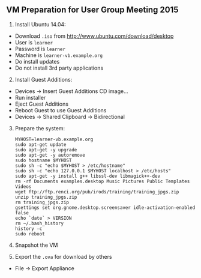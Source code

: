 ## VM Preparation for User Group Meeting 2015

1. Install Ubuntu 14.04:

  * Download `.iso` from http://www.ubuntu.com/download/desktop
  * User is `learner`
  * Password is `learner`
  * Machine is `learner-vb.example.org`
  * Do install updates
  * Do not install 3rd party applications

2. Install Guest Additions:

  * Devices -> Insert Guest Additions CD image...
  * Run installer
  * Eject Guest Additions
  * Reboot Guest to use Guest Additions
  * Devices -> Shared Clipboard -> Bidirectional

3. Prepare the system:

    ```
    MYHOST=learner-vb.example.org
    sudo apt-get update
    sudo apt-get -y upgrade
    sudo apt-get -y autoremove
    sudo hostname $MYHOST
    sudo sh -c "echo $MYHOST > /etc/hostname"
    sudo sh -c "echo 127.0.0.1 $MYHOST localhost > /etc/hosts"
    sudo apt-get -y install g++ libssl-dev libmagick++-dev
    rm -rf Documents examples.desktop Music Pictures Public Templates Videos
    wget ftp://ftp.renci.org/pub/irods/training/training_jpgs.zip
    unzip training_jpgs.zip
    rm training_jpgs.zip
    gsettings set org.gnome.desktop.screensaver idle-activation-enabled false
    echo `date` > VERSION
    rm ~/.bash_history
    history -c
    sudo reboot
    ```

4. Snapshot the VM

5. Export the `.ova` for download by others

  * File -> Export Appliance
